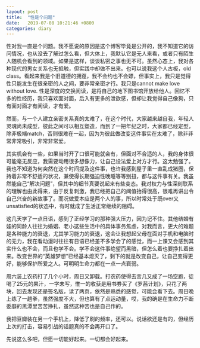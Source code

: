 ```yaml
---
layout: post
title:  "性是个问题"
date:   2019-07-08 10:21:46 +0800
categories: diary
---
```


性对我一直是个问题。我不愿说的原因是这个博客毕竟是公开的，我不知道它的访问情况，也从没去了解过怎么看，但大体上，我默认它是无人来看，或者只有陌生人随机会看到的领域。如果是这样，谈谈私密之事也无不可。虽然心态上，我对各种现代的男女关系也无抵触，但实践中却做不出来。也可以说我这个人古板，old class。看起来我是个旧道德的拥趸，我不会约也不会嫖，但事实上，我只是觉得性只能发生在很亲密的人之间，要非常亲密才行。我只是cannot make love without love. 性是深度的交换阅读，是将自己的地下图书馆开放给他人。回忆不多的性经历，我只喜欢面对面，后入有更多的泄欲感，但却让我觉得自己像狗，只有面对面才有阅读，才有爱。

然而，与一个人建立亲密关系真的太难了，在这个时代，大家越来越自我，年轻人灵魂尚未成型，彼此之间可以相互塑造，而到了一把年纪之时，大家都已经定型，除非极端match，否则很难在一起，因为为彼此做改变这件事实在太难了，除非非常非常吸引，非常非常爱。

其实机会有一些，如果当时开了口很可能就会有，但面对不合适的人，我的身体很可能毫无反应，我需要动用很多想像力，让自己设法爱上对方才行。这太勉强了。我也不知道为何突然在这个时间提及这件事，也许我感到屋子里一直乱成猪圈，保持着非常不舒适的状况，兼使得长期强迫性晚睡等等别扭，都与这件事有关。我虽然能自己“解决问题”，但其中的细节真要说起来有些变态。我对权力与性深刻联系的理解也由此得来，由于反复刺激，我已经把自己的阈值抬得很高，很难再讲出令自己兴奋的新故事了。而况做爱本应是两个人的事，所以时常处于既over又unsatisfied的状态中，有时就成了生活正常继续的阻碍。

这几天学了一点日语，感到了正经学习的那种强大压力，因为记不住。其他结婚有娃的同龄人往往为婚姻、老小这些生活中的具体事务焦虑，对我而言，更大的难题是各种能力的衰退，尤其学习能力的衰退，这会让我想起父母在面对手机和电脑时的无力，我在看动漫时往往有日语已经差不多学会了的感觉，而一上课又会感到其实什么也不会，而且也学不会。学不会这件事绝望而黑暗，但怎么着也要挣扎着出来。改变世界的“英雄梦想”已经基本熄灭了，剩下的就是改变自己，让自己变得更好，能够保护所爱之人。可明明生命力都在一点一点衰弱。

周六装上农药打了几个小时，周日又卸载。打农药使得去言几又成了一场空跑，徒喝了25元的果汁，一字未写，惟一的收获是用书券买了《罗茜计划》，只花了两块，回去发现还是签名版，读了两页，依然是熟悉的感觉，可能会看下去。周日晚上练了一趟拳，虽然强度不大，但也算有了点运动量，哎，我的确是在生命力不断委靡的黑潭里苦苦挣扎，虽然这种苦也是自己作的。

我把豆瓣装在另一个手机上，降低了刷的频率，还可以。说话欲还是有的，但经历上次的打击，容易引战的话题真的不会再开口了。

先说这么多吧，但愿一切能好起来。一切都会好起来。
